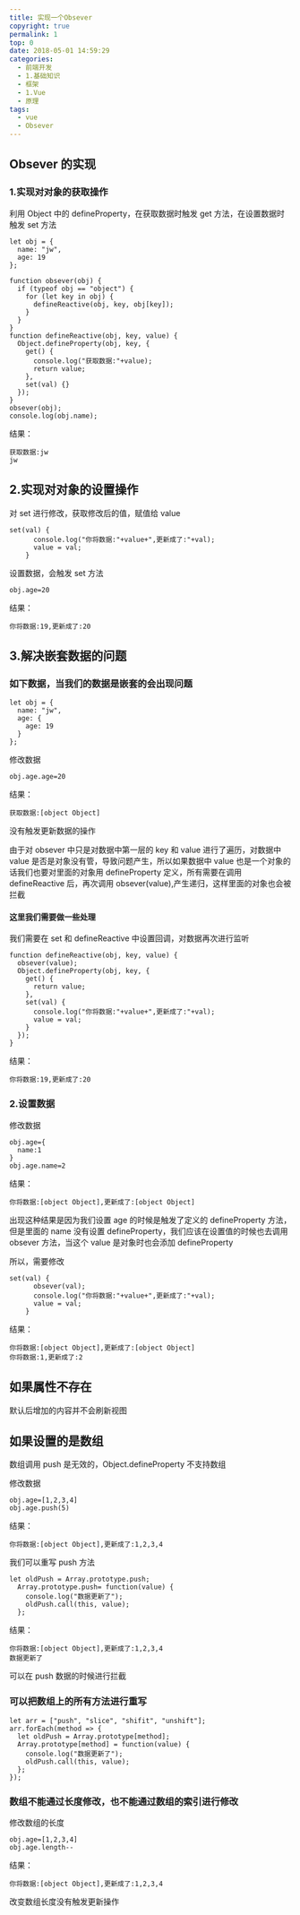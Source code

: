 ```yaml
---
title: 实现一个Obsever
copyright: true
permalink: 1
top: 0
date: 2018-05-01 14:59:29
categories:
  - 前端开发
  - 1.基础知识
  - 框架
  - 1.Vue
  - 原理
tags:
  - vue
  - Obsever
---
```


## Obsever 的实现

### 1.实现对对象的获取操作

利用 Object 中的 defineProperty，在获取数据时触发 get 方法，在设置数据时触发 set 方法

```
let obj = {
  name: "jw",
  age: 19
};

function obsever(obj) {
  if (typeof obj == "object") {
    for (let key in obj) {
      defineReactive(obj, key, obj[key]);
    }
  }
}
function defineReactive(obj, key, value) {
  Object.defineProperty(obj, key, {
    get() {
      console.log("获取数据:"+value);
      return value;
    },
    set(val) {}
  });
}
obsever(obj);
console.log(obj.name);
```

结果：

```
获取数据:jw
jw
```

## 2.实现对对象的设置操作

对 set 进行修改，获取修改后的值，赋值给 value

```
set(val) {
      console.log("你将数据:"+value+",更新成了:"+val);
      value = val;
    }
```

设置数据，会触发 set 方法

```
obj.age=20
```

结果：

```
你将数据:19,更新成了:20
```

## 3.解决嵌套数据的问题

### 如下数据，当我们的数据是嵌套的会出现问题

```
let obj = {
  name: "jw",
  age: {
    age: 19
  }
};
```

修改数据

```
obj.age.age=20
```

结果：

```
获取数据:[object Object]
```

没有触发更新数据的操作

由于对 obsever 中只是对数据中第一层的 key 和 value 进行了遍历，对数据中 value 是否是对象没有管，导致问题产生，所以如果数据中 value 也是一个对象的话我们也要对里面的对象用 defineProperty 定义，所有需要在调用 defineReactive 后，再次调用 obsever(value),产生递归，这样里面的对象也会被拦截

#### 这里我们需要做一些处理

我们需要在 set 和 defineReactive 中设置回调，对数据再次进行监听

```
function defineReactive(obj, key, value) {
  obsever(value);
  Object.defineProperty(obj, key, {
    get() {
      return value;
    },
    set(val) {
      console.log("你将数据:"+value+",更新成了:"+val);
      value = val;
    }
  });
}
```

结果：

```
你将数据:19,更新成了:20
```

### 2.设置数据

修改数据

```
obj.age={
  name:1
}
obj.age.name=2
```

结果：

```
你将数据:[object Object],更新成了:[object Object]
```

出现这种结果是因为我们设置 age 的时候是触发了定义的 defineProperty 方法，但是里面的 name 没有设置 defineProperty，我们应该在设置值的时候也去调用 obsever 方法，当这个 value 是对象时也会添加 defineProperty

所以，需要修改

```
set(val) {
      obsever(val);
      console.log("你将数据:"+value+",更新成了:"+val);
      value = val;
    }
```

结果：

```
你将数据:[object Object],更新成了:[object Object]
你将数据:1,更新成了:2
```

## 如果属性不存在

默认后增加的内容并不会刷新视图

## 如果设置的是数组

数组调用 push 是无效的，Object.defineProperty 不支持数组

修改数据

```
obj.age=[1,2,3,4]
obj.age.push(5)
```

结果：

```
你将数据:[object Object],更新成了:1,2,3,4
```

我们可以重写 push 方法

```
let oldPush = Array.prototype.push;
  Array.prototype.push= function(value) {
    console.log("数据更新了");
    oldPush.call(this, value);
  };
```

结果：

```
你将数据:[object Object],更新成了:1,2,3,4
数据更新了
```

可以在 push 数据的时候进行拦截

### 可以把数组上的所有方法进行重写

```
let arr = ["push", "slice", "shifit", "unshift"];
arr.forEach(method => {
  let oldPush = Array.prototype[method];
  Array.prototype[method] = function(value) {
    console.log("数据更新了");
    oldPush.call(this, value);
  };
});
```

### 数组不能通过长度修改，也不能通过数组的索引进行修改

修改数组的长度

```
obj.age=[1,2,3,4]
obj.age.length--
```

结果：

```
你将数据:[object Object],更新成了:1,2,3,4
```

改变数组长度没有触发更新操作
